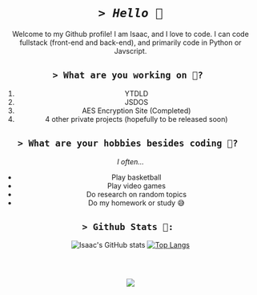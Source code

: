 <div align="center"> 

# ***```> Hello 👋```***
Welcome to my Github profile!  I am Isaac, and I love to code. I can code fullstack (front-end and back-end), and primarily code in Python or Javscript.

## ```> What are you working on 🧐? ```
1. YTDLD
2. JSDOS
3. AES Encryption Site (Completed)
4. 4 other private projects (hopefully to be released soon)
## ```> What are your hobbies besides coding 👀? ```
*I often...*
- Play basketball
- Play video games
- Do research on random topics 
- Do my homework or study 😅
## ```> Github Stats 💯: ```
![Isaac's GitHub stats](https://github-readme-stats.vercel.app/api?username=isaaclk&theme=radical&show_icons=true&count_private=true)
[![Top Langs](https://github-readme-stats.vercel.app/api/top-langs/?username=isaaclk&layout=compact&theme=radical)](https://github.com/anuraghazra/github-readme-stats)
<p><img src="https://github-readme-streak-stats.herokuapp.com/?user=isaaclk&theme=radical" alt="" /></p><br>


![](https://komarev.com/ghpvc/?username=IsaacLK&style=for-the-badge)
</div>
<!---
IsaacLK/IsaacLK is a ✨ special ✨ repository because its `README.md` (this file) appears on your GitHub profile.
You can click the Preview link to take a look at your changes.
--->
